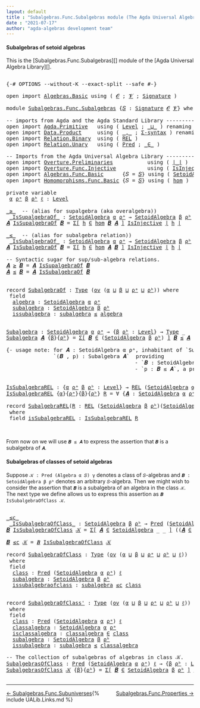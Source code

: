 ```yaml
---
layout: default
title : "Subalgebras.Func.Subalgebras module (The Agda Universal Algebra Library)"
date : "2021-07-17"
author: "agda-algebras development team"
---
```


#### <a id="subalgebras-of-setoidalgebras">Subalgebras of setoid algebras</a>

This is the [Subalgebras.Func.Subalgebras][] module of the [Agda Universal Algebra Library][].

<pre class="Agda">

<a id="359" class="Symbol">{-#</a> <a id="363" class="Keyword">OPTIONS</a> <a id="371" class="Pragma">--without-K</a> <a id="383" class="Pragma">--exact-split</a> <a id="397" class="Pragma">--safe</a> <a id="404" class="Symbol">#-}</a>

<a id="409" class="Keyword">open</a> <a id="414" class="Keyword">import</a> <a id="421" href="Algebras.Basic.html" class="Module">Algebras.Basic</a> <a id="436" class="Keyword">using</a> <a id="442" class="Symbol">(</a> <a id="444" href="Algebras.Basic.html#1130" class="Generalizable">𝓞</a> <a id="446" class="Symbol">;</a> <a id="448" href="Algebras.Basic.html#1132" class="Generalizable">𝓥</a> <a id="450" class="Symbol">;</a> <a id="452" href="Algebras.Basic.html#3858" class="Function">Signature</a> <a id="462" class="Symbol">)</a>

<a id="465" class="Keyword">module</a> <a id="472" href="Subalgebras.Func.Subalgebras.html" class="Module">Subalgebras.Func.Subalgebras</a> <a id="501" class="Symbol">{</a><a id="502" href="Subalgebras.Func.Subalgebras.html#502" class="Bound">𝑆</a> <a id="504" class="Symbol">:</a> <a id="506" href="Algebras.Basic.html#3858" class="Function">Signature</a> <a id="516" href="Algebras.Basic.html#1130" class="Generalizable">𝓞</a> <a id="518" href="Algebras.Basic.html#1132" class="Generalizable">𝓥</a><a id="519" class="Symbol">}</a> <a id="521" class="Keyword">where</a>

<a id="528" class="Comment">-- imports from Agda and the Agda Standard Library -------------------------------------------------</a>
<a id="629" class="Keyword">open</a> <a id="634" class="Keyword">import</a> <a id="641" href="Agda.Primitive.html" class="Module">Agda.Primitive</a>   <a id="658" class="Keyword">using</a> <a id="664" class="Symbol">(</a> <a id="666" href="Agda.Primitive.html#597" class="Postulate">Level</a> <a id="672" class="Symbol">;</a> <a id="674" href="Agda.Primitive.html#810" class="Primitive Operator">_⊔_</a> <a id="678" class="Symbol">)</a> <a id="680" class="Keyword">renaming</a> <a id="689" class="Symbol">(</a> <a id="691" href="Agda.Primitive.html#326" class="Primitive">Set</a> <a id="695" class="Symbol">to</a> <a id="698" class="Primitive">Type</a> <a id="703" class="Symbol">)</a>
<a id="705" class="Keyword">open</a> <a id="710" class="Keyword">import</a> <a id="717" href="Data.Product.html" class="Module">Data.Product</a>     <a id="734" class="Keyword">using</a> <a id="740" class="Symbol">(</a> <a id="742" href="Agda.Builtin.Sigma.html#236" class="InductiveConstructor Operator">_,_</a> <a id="746" class="Symbol">;</a> <a id="748" href="Data.Product.html#916" class="Function">Σ-syntax</a> <a id="757" class="Symbol">)</a> <a id="759" class="Keyword">renaming</a> <a id="768" class="Symbol">(</a> <a id="770" href="Data.Product.html#1167" class="Function Operator">_×_</a> <a id="774" class="Symbol">to</a> <a id="777" class="Function Operator">_∧_</a> <a id="781" class="Symbol">)</a>
<a id="783" class="Keyword">open</a> <a id="788" class="Keyword">import</a> <a id="795" href="Relation.Binary.html" class="Module">Relation.Binary</a>  <a id="812" class="Keyword">using</a> <a id="818" class="Symbol">(</a> <a id="820" href="Relation.Binary.Core.html#766" class="Function">REL</a> <a id="824" class="Symbol">)</a>
<a id="826" class="Keyword">open</a> <a id="831" class="Keyword">import</a> <a id="838" href="Relation.Unary.html" class="Module">Relation.Unary</a>   <a id="855" class="Keyword">using</a> <a id="861" class="Symbol">(</a> <a id="863" href="Relation.Unary.html#1101" class="Function">Pred</a> <a id="868" class="Symbol">;</a> <a id="870" href="Relation.Unary.html#1523" class="Function Operator">_∈_</a> <a id="874" class="Symbol">)</a>

<a id="877" class="Comment">-- Imports from the Agda Universal Algebra Library --------------------------------------------------</a>
<a id="979" class="Keyword">open</a> <a id="984" class="Keyword">import</a> <a id="991" href="Overture.Preliminaries.html" class="Module">Overture.Preliminaries</a>           <a id="1024" class="Keyword">using</a> <a id="1030" class="Symbol">(</a> <a id="1032" href="Overture.Preliminaries.html#4383" class="Function Operator">∣_∣</a> <a id="1036" class="Symbol">)</a>
<a id="1038" class="Keyword">open</a> <a id="1043" class="Keyword">import</a> <a id="1050" href="Overture.Func.Injective.html" class="Module">Overture.Func.Injective</a>          <a id="1083" class="Keyword">using</a> <a id="1089" class="Symbol">(</a> <a id="1091" href="Overture.Func.Injective.html#1904" class="Function">IsInjective</a> <a id="1103" class="Symbol">)</a>
<a id="1105" class="Keyword">open</a> <a id="1110" class="Keyword">import</a> <a id="1117" href="Algebras.Func.Basic.html" class="Module">Algebras.Func.Basic</a>      <a id="1142" class="Symbol">{</a><a id="1143" class="Argument">𝑆</a> <a id="1145" class="Symbol">=</a> <a id="1147" href="Subalgebras.Func.Subalgebras.html#502" class="Bound">𝑆</a><a id="1148" class="Symbol">}</a> <a id="1150" class="Keyword">using</a> <a id="1156" class="Symbol">(</a> <a id="1158" href="Algebras.Func.Basic.html#2875" class="Record">SetoidAlgebra</a> <a id="1172" class="Symbol">;</a> <a id="1174" href="Algebras.Func.Basic.html#1172" class="Function">ov</a> <a id="1177" class="Symbol">)</a>
<a id="1179" class="Keyword">open</a> <a id="1184" class="Keyword">import</a> <a id="1191" href="Homomorphisms.Func.Basic.html" class="Module">Homomorphisms.Func.Basic</a> <a id="1216" class="Symbol">{</a><a id="1217" class="Argument">𝑆</a> <a id="1219" class="Symbol">=</a> <a id="1221" href="Subalgebras.Func.Subalgebras.html#502" class="Bound">𝑆</a><a id="1222" class="Symbol">}</a> <a id="1224" class="Keyword">using</a> <a id="1230" class="Symbol">(</a> <a id="1232" href="Homomorphisms.Func.Basic.html#2125" class="Function">hom</a> <a id="1236" class="Symbol">)</a>

<a id="1239" class="Keyword">private</a> <a id="1247" class="Keyword">variable</a>
 <a id="1257" href="Subalgebras.Func.Subalgebras.html#1257" class="Generalizable">α</a> <a id="1259" href="Subalgebras.Func.Subalgebras.html#1259" class="Generalizable">ρᵃ</a> <a id="1262" href="Subalgebras.Func.Subalgebras.html#1262" class="Generalizable">β</a> <a id="1264" href="Subalgebras.Func.Subalgebras.html#1264" class="Generalizable">ρᵇ</a> <a id="1267" href="Subalgebras.Func.Subalgebras.html#1267" class="Generalizable">ℓ</a> <a id="1269" class="Symbol">:</a> <a id="1271" href="Agda.Primitive.html#597" class="Postulate">Level</a>

<a id="_≥_"></a><a id="1278" href="Subalgebras.Func.Subalgebras.html#1278" class="Function Operator">_≥_</a>  <a id="1283" class="Comment">-- (alias for supalgebra (aka overalgebra))</a>
 <a id="_IsSupalgebraOf_"></a><a id="1328" href="Subalgebras.Func.Subalgebras.html#1328" class="Function Operator">_IsSupalgebraOf_</a> <a id="1345" class="Symbol">:</a> <a id="1347" href="Algebras.Func.Basic.html#2875" class="Record">SetoidAlgebra</a> <a id="1361" href="Subalgebras.Func.Subalgebras.html#1257" class="Generalizable">α</a> <a id="1363" href="Subalgebras.Func.Subalgebras.html#1259" class="Generalizable">ρᵃ</a> <a id="1366" class="Symbol">→</a> <a id="1368" href="Algebras.Func.Basic.html#2875" class="Record">SetoidAlgebra</a> <a id="1382" href="Subalgebras.Func.Subalgebras.html#1262" class="Generalizable">β</a> <a id="1384" href="Subalgebras.Func.Subalgebras.html#1264" class="Generalizable">ρᵇ</a> <a id="1387" class="Symbol">→</a> <a id="1389" href="Subalgebras.Func.Subalgebras.html#698" class="Primitive">Type</a> <a id="1394" class="Symbol">_</a>
<a id="1396" href="Subalgebras.Func.Subalgebras.html#1396" class="Bound">𝑨</a> <a id="1398" href="Subalgebras.Func.Subalgebras.html#1328" class="Function Operator">IsSupalgebraOf</a> <a id="1413" href="Subalgebras.Func.Subalgebras.html#1413" class="Bound">𝑩</a> <a id="1415" class="Symbol">=</a> <a id="1417" href="Data.Product.html#916" class="Function">Σ[</a> <a id="1420" href="Subalgebras.Func.Subalgebras.html#1420" class="Bound">h</a> <a id="1422" href="Data.Product.html#916" class="Function">∈</a> <a id="1424" href="Homomorphisms.Func.Basic.html#2125" class="Function">hom</a> <a id="1428" href="Subalgebras.Func.Subalgebras.html#1413" class="Bound">𝑩</a> <a id="1430" href="Subalgebras.Func.Subalgebras.html#1396" class="Bound">𝑨</a> <a id="1432" href="Data.Product.html#916" class="Function">]</a> <a id="1434" href="Overture.Func.Injective.html#1904" class="Function">IsInjective</a> <a id="1446" href="Overture.Preliminaries.html#4383" class="Function Operator">∣</a> <a id="1448" href="Subalgebras.Func.Subalgebras.html#1420" class="Bound">h</a> <a id="1450" href="Overture.Preliminaries.html#4383" class="Function Operator">∣</a>

<a id="_≤_"></a><a id="1453" href="Subalgebras.Func.Subalgebras.html#1453" class="Function Operator">_≤_</a>  <a id="1458" class="Comment">-- (alias for subalgebra relation))</a>
 <a id="_IsSubalgebraOf_"></a><a id="1495" href="Subalgebras.Func.Subalgebras.html#1495" class="Function Operator">_IsSubalgebraOf_</a> <a id="1512" class="Symbol">:</a> <a id="1514" href="Algebras.Func.Basic.html#2875" class="Record">SetoidAlgebra</a> <a id="1528" href="Subalgebras.Func.Subalgebras.html#1257" class="Generalizable">α</a> <a id="1530" href="Subalgebras.Func.Subalgebras.html#1259" class="Generalizable">ρᵃ</a> <a id="1533" class="Symbol">→</a> <a id="1535" href="Algebras.Func.Basic.html#2875" class="Record">SetoidAlgebra</a> <a id="1549" href="Subalgebras.Func.Subalgebras.html#1262" class="Generalizable">β</a> <a id="1551" href="Subalgebras.Func.Subalgebras.html#1264" class="Generalizable">ρᵇ</a> <a id="1554" class="Symbol">→</a> <a id="1556" href="Subalgebras.Func.Subalgebras.html#698" class="Primitive">Type</a> <a id="1561" class="Symbol">_</a>
<a id="1563" href="Subalgebras.Func.Subalgebras.html#1563" class="Bound">𝑨</a> <a id="1565" href="Subalgebras.Func.Subalgebras.html#1495" class="Function Operator">IsSubalgebraOf</a> <a id="1580" href="Subalgebras.Func.Subalgebras.html#1580" class="Bound">𝑩</a> <a id="1582" class="Symbol">=</a> <a id="1584" href="Data.Product.html#916" class="Function">Σ[</a> <a id="1587" href="Subalgebras.Func.Subalgebras.html#1587" class="Bound">h</a> <a id="1589" href="Data.Product.html#916" class="Function">∈</a> <a id="1591" href="Homomorphisms.Func.Basic.html#2125" class="Function">hom</a> <a id="1595" href="Subalgebras.Func.Subalgebras.html#1563" class="Bound">𝑨</a> <a id="1597" href="Subalgebras.Func.Subalgebras.html#1580" class="Bound">𝑩</a> <a id="1599" href="Data.Product.html#916" class="Function">]</a> <a id="1601" href="Overture.Func.Injective.html#1904" class="Function">IsInjective</a> <a id="1613" href="Overture.Preliminaries.html#4383" class="Function Operator">∣</a> <a id="1615" href="Subalgebras.Func.Subalgebras.html#1587" class="Bound">h</a> <a id="1617" href="Overture.Preliminaries.html#4383" class="Function Operator">∣</a>

<a id="1620" class="Comment">-- Syntactic sugar for sup/sub-algebra relations.</a>
<a id="1670" href="Subalgebras.Func.Subalgebras.html#1670" class="Bound">𝑨</a> <a id="1672" href="Subalgebras.Func.Subalgebras.html#1278" class="Function Operator">≥</a> <a id="1674" href="Subalgebras.Func.Subalgebras.html#1674" class="Bound">𝑩</a> <a id="1676" class="Symbol">=</a> <a id="1678" href="Subalgebras.Func.Subalgebras.html#1670" class="Bound">𝑨</a> <a id="1680" href="Subalgebras.Func.Subalgebras.html#1328" class="Function Operator">IsSupalgebraOf</a> <a id="1695" href="Subalgebras.Func.Subalgebras.html#1674" class="Bound">𝑩</a>
<a id="1697" href="Subalgebras.Func.Subalgebras.html#1697" class="Bound">𝑨</a> <a id="1699" href="Subalgebras.Func.Subalgebras.html#1453" class="Function Operator">≤</a> <a id="1701" href="Subalgebras.Func.Subalgebras.html#1701" class="Bound">𝑩</a> <a id="1703" class="Symbol">=</a> <a id="1705" href="Subalgebras.Func.Subalgebras.html#1697" class="Bound">𝑨</a> <a id="1707" href="Subalgebras.Func.Subalgebras.html#1495" class="Function Operator">IsSubalgebraOf</a> <a id="1722" href="Subalgebras.Func.Subalgebras.html#1701" class="Bound">𝑩</a>


<a id="1726" class="Keyword">record</a> <a id="SubalgebraOf"></a><a id="1733" href="Subalgebras.Func.Subalgebras.html#1733" class="Record">SubalgebraOf</a> <a id="1746" class="Symbol">:</a> <a id="1748" href="Subalgebras.Func.Subalgebras.html#698" class="Primitive">Type</a> <a id="1753" class="Symbol">(</a><a id="1754" href="Algebras.Func.Basic.html#1172" class="Function">ov</a> <a id="1757" class="Symbol">(</a><a id="1758" href="Subalgebras.Func.Subalgebras.html#1758" class="Bound">α</a> <a id="1760" href="Agda.Primitive.html#810" class="Primitive Operator">⊔</a> <a id="1762" href="Subalgebras.Func.Subalgebras.html#1762" class="Bound">β</a> <a id="1764" href="Agda.Primitive.html#810" class="Primitive Operator">⊔</a> <a id="1766" href="Subalgebras.Func.Subalgebras.html#1766" class="Bound">ρᵃ</a> <a id="1769" href="Agda.Primitive.html#810" class="Primitive Operator">⊔</a> <a id="1771" href="Subalgebras.Func.Subalgebras.html#1771" class="Bound">ρᵇ</a><a id="1773" class="Symbol">))</a> <a id="1776" class="Keyword">where</a>
 <a id="1783" class="Keyword">field</a>
  <a id="SubalgebraOf.algebra"></a><a id="1791" href="Subalgebras.Func.Subalgebras.html#1791" class="Field">algebra</a> <a id="1799" class="Symbol">:</a> <a id="1801" href="Algebras.Func.Basic.html#2875" class="Record">SetoidAlgebra</a> <a id="1815" href="Subalgebras.Func.Subalgebras.html#1758" class="Bound">α</a> <a id="1817" href="Subalgebras.Func.Subalgebras.html#1766" class="Bound">ρᵃ</a>
  <a id="SubalgebraOf.subalgebra"></a><a id="1822" href="Subalgebras.Func.Subalgebras.html#1822" class="Field">subalgebra</a> <a id="1833" class="Symbol">:</a> <a id="1835" href="Algebras.Func.Basic.html#2875" class="Record">SetoidAlgebra</a> <a id="1849" href="Subalgebras.Func.Subalgebras.html#1762" class="Bound">β</a> <a id="1851" href="Subalgebras.Func.Subalgebras.html#1771" class="Bound">ρᵇ</a>
  <a id="SubalgebraOf.issubalgebra"></a><a id="1856" href="Subalgebras.Func.Subalgebras.html#1856" class="Field">issubalgebra</a> <a id="1869" class="Symbol">:</a> <a id="1871" href="Subalgebras.Func.Subalgebras.html#1822" class="Field">subalgebra</a> <a id="1882" href="Subalgebras.Func.Subalgebras.html#1453" class="Function Operator">≤</a> <a id="1884" href="Subalgebras.Func.Subalgebras.html#1791" class="Field">algebra</a>


<a id="Subalgebra"></a><a id="1894" href="Subalgebras.Func.Subalgebras.html#1894" class="Function">Subalgebra</a> <a id="1905" class="Symbol">:</a> <a id="1907" href="Algebras.Func.Basic.html#2875" class="Record">SetoidAlgebra</a> <a id="1921" href="Subalgebras.Func.Subalgebras.html#1257" class="Generalizable">α</a> <a id="1923" href="Subalgebras.Func.Subalgebras.html#1259" class="Generalizable">ρᵃ</a> <a id="1926" class="Symbol">→</a> <a id="1928" class="Symbol">{</a><a id="1929" href="Subalgebras.Func.Subalgebras.html#1929" class="Bound">β</a> <a id="1931" href="Subalgebras.Func.Subalgebras.html#1931" class="Bound">ρᵇ</a> <a id="1934" class="Symbol">:</a> <a id="1936" href="Agda.Primitive.html#597" class="Postulate">Level</a><a id="1941" class="Symbol">}</a> <a id="1943" class="Symbol">→</a> <a id="1945" href="Subalgebras.Func.Subalgebras.html#698" class="Primitive">Type</a> <a id="1950" class="Symbol">_</a>
<a id="1952" href="Subalgebras.Func.Subalgebras.html#1894" class="Function">Subalgebra</a> <a id="1963" href="Subalgebras.Func.Subalgebras.html#1963" class="Bound">𝑨</a> <a id="1965" class="Symbol">{</a><a id="1966" href="Subalgebras.Func.Subalgebras.html#1966" class="Bound">β</a><a id="1967" class="Symbol">}{</a><a id="1969" href="Subalgebras.Func.Subalgebras.html#1969" class="Bound">ρᵇ</a><a id="1971" class="Symbol">}</a> <a id="1973" class="Symbol">=</a> <a id="1975" href="Data.Product.html#916" class="Function">Σ[</a> <a id="1978" href="Subalgebras.Func.Subalgebras.html#1978" class="Bound">𝑩</a> <a id="1980" href="Data.Product.html#916" class="Function">∈</a> <a id="1982" class="Symbol">(</a><a id="1983" href="Algebras.Func.Basic.html#2875" class="Record">SetoidAlgebra</a> <a id="1997" href="Subalgebras.Func.Subalgebras.html#1966" class="Bound">β</a> <a id="1999" href="Subalgebras.Func.Subalgebras.html#1969" class="Bound">ρᵇ</a><a id="2001" class="Symbol">)</a> <a id="2003" href="Data.Product.html#916" class="Function">]</a> <a id="2005" href="Subalgebras.Func.Subalgebras.html#1978" class="Bound">𝑩</a> <a id="2007" href="Subalgebras.Func.Subalgebras.html#1453" class="Function Operator">≤</a> <a id="2009" href="Subalgebras.Func.Subalgebras.html#1963" class="Bound">𝑨</a>

<a id="2012" class="Comment">{- usage note: for 𝑨 : SetoidAlgebra α ρᵃ, inhabitant of `Subalgebra 𝑨` is a pair
               `(𝑩 , p) : Subalgebra 𝑨`  providing
                                         - `𝑩 : SetoidAlgebra β ρᵇ` and
                                         - `p : 𝑩 ≤ 𝑨`, a proof that 𝑩 is a subalgebra of 𝐴. -}</a>


<a id="IsSubalgebraREL"></a><a id="2315" href="Subalgebras.Func.Subalgebras.html#2315" class="Function">IsSubalgebraREL</a> <a id="2331" class="Symbol">:</a> <a id="2333" class="Symbol">{</a><a id="2334" href="Subalgebras.Func.Subalgebras.html#2334" class="Bound">α</a> <a id="2336" href="Subalgebras.Func.Subalgebras.html#2336" class="Bound">ρᵃ</a> <a id="2339" href="Subalgebras.Func.Subalgebras.html#2339" class="Bound">β</a> <a id="2341" href="Subalgebras.Func.Subalgebras.html#2341" class="Bound">ρᵇ</a> <a id="2344" class="Symbol">:</a> <a id="2346" href="Agda.Primitive.html#597" class="Postulate">Level</a><a id="2351" class="Symbol">}</a> <a id="2353" class="Symbol">→</a> <a id="2355" href="Relation.Binary.Core.html#766" class="Function">REL</a> <a id="2359" class="Symbol">(</a><a id="2360" href="Algebras.Func.Basic.html#2875" class="Record">SetoidAlgebra</a> <a id="2374" href="Subalgebras.Func.Subalgebras.html#2334" class="Bound">α</a> <a id="2376" href="Subalgebras.Func.Subalgebras.html#2336" class="Bound">ρᵃ</a><a id="2378" class="Symbol">)(</a><a id="2380" href="Algebras.Func.Basic.html#2875" class="Record">SetoidAlgebra</a> <a id="2394" href="Subalgebras.Func.Subalgebras.html#2339" class="Bound">β</a> <a id="2396" href="Subalgebras.Func.Subalgebras.html#2341" class="Bound">ρᵇ</a><a id="2398" class="Symbol">)</a> <a id="2400" href="Subalgebras.Func.Subalgebras.html#1267" class="Generalizable">ℓ</a> <a id="2402" class="Symbol">→</a> <a id="2404" href="Subalgebras.Func.Subalgebras.html#698" class="Primitive">Type</a> <a id="2409" class="Symbol">_</a>
<a id="2411" href="Subalgebras.Func.Subalgebras.html#2315" class="Function">IsSubalgebraREL</a> <a id="2427" class="Symbol">{</a><a id="2428" href="Subalgebras.Func.Subalgebras.html#2428" class="Bound">α</a><a id="2429" class="Symbol">}{</a><a id="2431" href="Subalgebras.Func.Subalgebras.html#2431" class="Bound">ρᵃ</a><a id="2433" class="Symbol">}{</a><a id="2435" href="Subalgebras.Func.Subalgebras.html#2435" class="Bound">β</a><a id="2436" class="Symbol">}{</a><a id="2438" href="Subalgebras.Func.Subalgebras.html#2438" class="Bound">ρᵇ</a><a id="2440" class="Symbol">}</a> <a id="2442" href="Subalgebras.Func.Subalgebras.html#2442" class="Bound">R</a> <a id="2444" class="Symbol">=</a> <a id="2446" class="Symbol">∀</a> <a id="2448" class="Symbol">{</a><a id="2449" href="Subalgebras.Func.Subalgebras.html#2449" class="Bound">𝑨</a> <a id="2451" class="Symbol">:</a> <a id="2453" href="Algebras.Func.Basic.html#2875" class="Record">SetoidAlgebra</a> <a id="2467" href="Subalgebras.Func.Subalgebras.html#2428" class="Bound">α</a> <a id="2469" href="Subalgebras.Func.Subalgebras.html#2431" class="Bound">ρᵃ</a><a id="2471" class="Symbol">}{</a><a id="2473" href="Subalgebras.Func.Subalgebras.html#2473" class="Bound">𝑩</a> <a id="2475" class="Symbol">:</a> <a id="2477" href="Algebras.Func.Basic.html#2875" class="Record">SetoidAlgebra</a> <a id="2491" href="Subalgebras.Func.Subalgebras.html#2435" class="Bound">β</a> <a id="2493" href="Subalgebras.Func.Subalgebras.html#2438" class="Bound">ρᵇ</a><a id="2495" class="Symbol">}</a> <a id="2497" class="Symbol">→</a> <a id="2499" href="Subalgebras.Func.Subalgebras.html#2449" class="Bound">𝑨</a> <a id="2501" href="Subalgebras.Func.Subalgebras.html#1453" class="Function Operator">≤</a> <a id="2503" href="Subalgebras.Func.Subalgebras.html#2473" class="Bound">𝑩</a>

<a id="2506" class="Keyword">record</a> <a id="SubalgebraREL"></a><a id="2513" href="Subalgebras.Func.Subalgebras.html#2513" class="Record">SubalgebraREL</a><a id="2526" class="Symbol">(</a><a id="2527" href="Subalgebras.Func.Subalgebras.html#2527" class="Bound">R</a> <a id="2529" class="Symbol">:</a> <a id="2531" href="Relation.Binary.Core.html#766" class="Function">REL</a> <a id="2535" class="Symbol">(</a><a id="2536" href="Algebras.Func.Basic.html#2875" class="Record">SetoidAlgebra</a> <a id="2550" href="Subalgebras.Func.Subalgebras.html#1262" class="Generalizable">β</a> <a id="2552" href="Subalgebras.Func.Subalgebras.html#1264" class="Generalizable">ρᵇ</a><a id="2554" class="Symbol">)(</a><a id="2556" href="Algebras.Func.Basic.html#2875" class="Record">SetoidAlgebra</a> <a id="2570" href="Subalgebras.Func.Subalgebras.html#1257" class="Generalizable">α</a> <a id="2572" href="Subalgebras.Func.Subalgebras.html#1259" class="Generalizable">ρᵃ</a><a id="2574" class="Symbol">)</a> <a id="2576" href="Subalgebras.Func.Subalgebras.html#1267" class="Generalizable">ℓ</a><a id="2577" class="Symbol">)</a> <a id="2579" class="Symbol">:</a> <a id="2581" href="Subalgebras.Func.Subalgebras.html#698" class="Primitive">Type</a> <a id="2586" class="Symbol">(</a><a id="2587" href="Algebras.Func.Basic.html#1172" class="Function">ov</a> <a id="2590" class="Symbol">(</a><a id="2591" href="Subalgebras.Func.Subalgebras.html#2570" class="Bound">α</a> <a id="2593" href="Agda.Primitive.html#810" class="Primitive Operator">⊔</a> <a id="2595" href="Subalgebras.Func.Subalgebras.html#2550" class="Bound">β</a> <a id="2597" href="Agda.Primitive.html#810" class="Primitive Operator">⊔</a> <a id="2599" href="Subalgebras.Func.Subalgebras.html#2552" class="Bound">ρᵇ</a> <a id="2602" href="Agda.Primitive.html#810" class="Primitive Operator">⊔</a> <a id="2604" href="Subalgebras.Func.Subalgebras.html#2576" class="Bound">ℓ</a><a id="2605" class="Symbol">))</a>
 <a id="2609" class="Keyword">where</a>
 <a id="2616" class="Keyword">field</a> <a id="SubalgebraREL.isSubalgebraREL"></a><a id="2622" href="Subalgebras.Func.Subalgebras.html#2622" class="Field">isSubalgebraREL</a> <a id="2638" class="Symbol">:</a> <a id="2640" href="Subalgebras.Func.Subalgebras.html#2315" class="Function">IsSubalgebraREL</a> <a id="2656" href="Subalgebras.Func.Subalgebras.html#2527" class="Bound">R</a>


</pre>

From now on we will use `𝑩 ≤ 𝑨` to express the assertion that `𝑩` is a subalgebra of `𝑨`.


#### <a id="subalgebras-of-classes-of-algebras">Subalgebras of classes of setoid algebras</a>

Suppose `𝒦 : Pred (Algebra α 𝑆) γ` denotes a class of `𝑆`-algebras and `𝑩 : SetoidAlgebra β ρᵇ` denotes an arbitrary `𝑆`-algebra. Then we might wish to consider the assertion that `𝑩` is a subalgebra of an algebra in the class `𝒦`.  The next type we define allows us to express this assertion as `𝑩 IsSubalgebraOfClass 𝒦`.

<pre class="Agda">

<a id="_≤c_"></a><a id="3197" href="Subalgebras.Func.Subalgebras.html#3197" class="Function Operator">_≤c_</a>
 <a id="_IsSubalgebraOfClass_"></a><a id="3203" href="Subalgebras.Func.Subalgebras.html#3203" class="Function Operator">_IsSubalgebraOfClass_</a> <a id="3225" class="Symbol">:</a> <a id="3227" href="Algebras.Func.Basic.html#2875" class="Record">SetoidAlgebra</a> <a id="3241" href="Subalgebras.Func.Subalgebras.html#1262" class="Generalizable">β</a> <a id="3243" href="Subalgebras.Func.Subalgebras.html#1264" class="Generalizable">ρᵇ</a> <a id="3246" class="Symbol">→</a> <a id="3248" href="Relation.Unary.html#1101" class="Function">Pred</a> <a id="3253" class="Symbol">(</a><a id="3254" href="Algebras.Func.Basic.html#2875" class="Record">SetoidAlgebra</a> <a id="3268" href="Subalgebras.Func.Subalgebras.html#1257" class="Generalizable">α</a> <a id="3270" href="Subalgebras.Func.Subalgebras.html#1259" class="Generalizable">ρᵃ</a><a id="3272" class="Symbol">)</a> <a id="3274" href="Subalgebras.Func.Subalgebras.html#1267" class="Generalizable">ℓ</a> <a id="3276" class="Symbol">→</a> <a id="3278" href="Subalgebras.Func.Subalgebras.html#698" class="Primitive">Type</a> <a id="3283" class="Symbol">_</a>
<a id="3285" href="Subalgebras.Func.Subalgebras.html#3285" class="Bound">𝑩</a> <a id="3287" href="Subalgebras.Func.Subalgebras.html#3203" class="Function Operator">IsSubalgebraOfClass</a> <a id="3307" href="Subalgebras.Func.Subalgebras.html#3307" class="Bound">𝒦</a> <a id="3309" class="Symbol">=</a> <a id="3311" href="Data.Product.html#916" class="Function">Σ[</a> <a id="3314" href="Subalgebras.Func.Subalgebras.html#3314" class="Bound">𝑨</a> <a id="3316" href="Data.Product.html#916" class="Function">∈</a> <a id="3318" href="Algebras.Func.Basic.html#2875" class="Record">SetoidAlgebra</a> <a id="3332" class="Symbol">_</a> <a id="3334" class="Symbol">_</a> <a id="3336" href="Data.Product.html#916" class="Function">]</a> <a id="3338" class="Symbol">((</a><a id="3340" href="Subalgebras.Func.Subalgebras.html#3314" class="Bound">𝑨</a> <a id="3342" href="Relation.Unary.html#1523" class="Function Operator">∈</a> <a id="3344" href="Subalgebras.Func.Subalgebras.html#3307" class="Bound">𝒦</a><a id="3345" class="Symbol">)</a> <a id="3347" href="Subalgebras.Func.Subalgebras.html#777" class="Function Operator">∧</a> <a id="3349" class="Symbol">(</a><a id="3350" href="Subalgebras.Func.Subalgebras.html#3285" class="Bound">𝑩</a> <a id="3352" href="Subalgebras.Func.Subalgebras.html#1453" class="Function Operator">≤</a> <a id="3354" href="Subalgebras.Func.Subalgebras.html#3314" class="Bound">𝑨</a><a id="3355" class="Symbol">))</a>

<a id="3359" href="Subalgebras.Func.Subalgebras.html#3359" class="Bound">𝑩</a> <a id="3361" href="Subalgebras.Func.Subalgebras.html#3197" class="Function Operator">≤c</a> <a id="3364" href="Subalgebras.Func.Subalgebras.html#3364" class="Bound">𝒦</a> <a id="3366" class="Symbol">=</a> <a id="3368" href="Subalgebras.Func.Subalgebras.html#3359" class="Bound">𝑩</a> <a id="3370" href="Subalgebras.Func.Subalgebras.html#3203" class="Function Operator">IsSubalgebraOfClass</a> <a id="3390" href="Subalgebras.Func.Subalgebras.html#3364" class="Bound">𝒦</a>

<a id="3393" class="Keyword">record</a> <a id="SubalgebraOfClass"></a><a id="3400" href="Subalgebras.Func.Subalgebras.html#3400" class="Record">SubalgebraOfClass</a> <a id="3418" class="Symbol">:</a> <a id="3420" href="Subalgebras.Func.Subalgebras.html#698" class="Primitive">Type</a> <a id="3425" class="Symbol">(</a><a id="3426" href="Algebras.Func.Basic.html#1172" class="Function">ov</a> <a id="3429" class="Symbol">(</a><a id="3430" href="Subalgebras.Func.Subalgebras.html#3430" class="Bound">α</a> <a id="3432" href="Agda.Primitive.html#810" class="Primitive Operator">⊔</a> <a id="3434" href="Subalgebras.Func.Subalgebras.html#3434" class="Bound">β</a> <a id="3436" href="Agda.Primitive.html#810" class="Primitive Operator">⊔</a> <a id="3438" href="Subalgebras.Func.Subalgebras.html#3438" class="Bound">ρᵃ</a> <a id="3441" href="Agda.Primitive.html#810" class="Primitive Operator">⊔</a> <a id="3443" href="Subalgebras.Func.Subalgebras.html#3443" class="Bound">ρᵇ</a> <a id="3446" href="Agda.Primitive.html#810" class="Primitive Operator">⊔</a> <a id="3448" href="Subalgebras.Func.Subalgebras.html#3448" class="Bound">ℓ</a><a id="3449" class="Symbol">))</a>
 <a id="3453" class="Keyword">where</a>
 <a id="3460" class="Keyword">field</a>
  <a id="SubalgebraOfClass.class"></a><a id="3468" href="Subalgebras.Func.Subalgebras.html#3468" class="Field">class</a> <a id="3474" class="Symbol">:</a> <a id="3476" href="Relation.Unary.html#1101" class="Function">Pred</a> <a id="3481" class="Symbol">(</a><a id="3482" href="Algebras.Func.Basic.html#2875" class="Record">SetoidAlgebra</a> <a id="3496" href="Subalgebras.Func.Subalgebras.html#3430" class="Bound">α</a> <a id="3498" href="Subalgebras.Func.Subalgebras.html#3438" class="Bound">ρᵃ</a><a id="3500" class="Symbol">)</a> <a id="3502" href="Subalgebras.Func.Subalgebras.html#3448" class="Bound">ℓ</a>
  <a id="SubalgebraOfClass.subalgebra"></a><a id="3506" href="Subalgebras.Func.Subalgebras.html#3506" class="Field">subalgebra</a> <a id="3517" class="Symbol">:</a> <a id="3519" href="Algebras.Func.Basic.html#2875" class="Record">SetoidAlgebra</a> <a id="3533" href="Subalgebras.Func.Subalgebras.html#3434" class="Bound">β</a> <a id="3535" href="Subalgebras.Func.Subalgebras.html#3443" class="Bound">ρᵇ</a>
  <a id="SubalgebraOfClass.issubalgebraofclass"></a><a id="3540" href="Subalgebras.Func.Subalgebras.html#3540" class="Field">issubalgebraofclass</a> <a id="3560" class="Symbol">:</a> <a id="3562" href="Subalgebras.Func.Subalgebras.html#3506" class="Field">subalgebra</a> <a id="3573" href="Subalgebras.Func.Subalgebras.html#3197" class="Function Operator">≤c</a> <a id="3576" href="Subalgebras.Func.Subalgebras.html#3468" class="Field">class</a>


<a id="3584" class="Keyword">record</a> <a id="SubalgebraOfClass&#39;"></a><a id="3591" href="Subalgebras.Func.Subalgebras.html#3591" class="Record">SubalgebraOfClass&#39;</a> <a id="3610" class="Symbol">:</a> <a id="3612" href="Subalgebras.Func.Subalgebras.html#698" class="Primitive">Type</a> <a id="3617" class="Symbol">(</a><a id="3618" href="Algebras.Func.Basic.html#1172" class="Function">ov</a> <a id="3621" class="Symbol">(</a><a id="3622" href="Subalgebras.Func.Subalgebras.html#3622" class="Bound">α</a> <a id="3624" href="Agda.Primitive.html#810" class="Primitive Operator">⊔</a> <a id="3626" href="Subalgebras.Func.Subalgebras.html#3626" class="Bound">β</a> <a id="3628" href="Agda.Primitive.html#810" class="Primitive Operator">⊔</a> <a id="3630" href="Subalgebras.Func.Subalgebras.html#3630" class="Bound">ρᵃ</a> <a id="3633" href="Agda.Primitive.html#810" class="Primitive Operator">⊔</a> <a id="3635" href="Subalgebras.Func.Subalgebras.html#3635" class="Bound">ρᵇ</a> <a id="3638" href="Agda.Primitive.html#810" class="Primitive Operator">⊔</a> <a id="3640" href="Subalgebras.Func.Subalgebras.html#3640" class="Bound">ℓ</a><a id="3641" class="Symbol">))</a>
 <a id="3645" class="Keyword">where</a>
 <a id="3652" class="Keyword">field</a>
  <a id="SubalgebraOfClass&#39;.class"></a><a id="3660" href="Subalgebras.Func.Subalgebras.html#3660" class="Field">class</a> <a id="3666" class="Symbol">:</a> <a id="3668" href="Relation.Unary.html#1101" class="Function">Pred</a> <a id="3673" class="Symbol">(</a><a id="3674" href="Algebras.Func.Basic.html#2875" class="Record">SetoidAlgebra</a> <a id="3688" href="Subalgebras.Func.Subalgebras.html#3622" class="Bound">α</a> <a id="3690" href="Subalgebras.Func.Subalgebras.html#3630" class="Bound">ρᵃ</a><a id="3692" class="Symbol">)</a> <a id="3694" href="Subalgebras.Func.Subalgebras.html#3640" class="Bound">ℓ</a>
  <a id="SubalgebraOfClass&#39;.classalgebra"></a><a id="3698" href="Subalgebras.Func.Subalgebras.html#3698" class="Field">classalgebra</a> <a id="3711" class="Symbol">:</a> <a id="3713" href="Algebras.Func.Basic.html#2875" class="Record">SetoidAlgebra</a> <a id="3727" href="Subalgebras.Func.Subalgebras.html#3622" class="Bound">α</a> <a id="3729" href="Subalgebras.Func.Subalgebras.html#3630" class="Bound">ρᵃ</a>
  <a id="SubalgebraOfClass&#39;.isclassalgebra"></a><a id="3734" href="Subalgebras.Func.Subalgebras.html#3734" class="Field">isclassalgebra</a> <a id="3749" class="Symbol">:</a> <a id="3751" href="Subalgebras.Func.Subalgebras.html#3698" class="Field">classalgebra</a> <a id="3764" href="Relation.Unary.html#1523" class="Function Operator">∈</a> <a id="3766" href="Subalgebras.Func.Subalgebras.html#3660" class="Field">class</a>
  <a id="SubalgebraOfClass&#39;.subalgebra"></a><a id="3774" href="Subalgebras.Func.Subalgebras.html#3774" class="Field">subalgebra</a> <a id="3785" class="Symbol">:</a> <a id="3787" href="Algebras.Func.Basic.html#2875" class="Record">SetoidAlgebra</a> <a id="3801" href="Subalgebras.Func.Subalgebras.html#3626" class="Bound">β</a> <a id="3803" href="Subalgebras.Func.Subalgebras.html#3635" class="Bound">ρᵇ</a>
  <a id="SubalgebraOfClass&#39;.issubalgebra"></a><a id="3808" href="Subalgebras.Func.Subalgebras.html#3808" class="Field">issubalgebra</a> <a id="3821" class="Symbol">:</a> <a id="3823" href="Subalgebras.Func.Subalgebras.html#3774" class="Field">subalgebra</a> <a id="3834" href="Subalgebras.Func.Subalgebras.html#1453" class="Function Operator">≤</a> <a id="3836" href="Subalgebras.Func.Subalgebras.html#3698" class="Field">classalgebra</a>

<a id="3850" class="Comment">-- The collection of subalgebras of algebras in class 𝒦.</a>
<a id="SubalgebrasOfClass"></a><a id="3907" href="Subalgebras.Func.Subalgebras.html#3907" class="Function">SubalgebrasOfClass</a> <a id="3926" class="Symbol">:</a> <a id="3928" href="Relation.Unary.html#1101" class="Function">Pred</a> <a id="3933" class="Symbol">(</a><a id="3934" href="Algebras.Func.Basic.html#2875" class="Record">SetoidAlgebra</a> <a id="3948" href="Subalgebras.Func.Subalgebras.html#1257" class="Generalizable">α</a> <a id="3950" href="Subalgebras.Func.Subalgebras.html#1259" class="Generalizable">ρᵃ</a><a id="3952" class="Symbol">)</a> <a id="3954" href="Subalgebras.Func.Subalgebras.html#1267" class="Generalizable">ℓ</a> <a id="3956" class="Symbol">→</a> <a id="3958" class="Symbol">{</a><a id="3959" href="Subalgebras.Func.Subalgebras.html#3959" class="Bound">β</a> <a id="3961" href="Subalgebras.Func.Subalgebras.html#3961" class="Bound">ρᵇ</a> <a id="3964" class="Symbol">:</a> <a id="3966" href="Agda.Primitive.html#597" class="Postulate">Level</a><a id="3971" class="Symbol">}</a> <a id="3973" class="Symbol">→</a> <a id="3975" href="Subalgebras.Func.Subalgebras.html#698" class="Primitive">Type</a> <a id="3980" class="Symbol">_</a>
<a id="3982" href="Subalgebras.Func.Subalgebras.html#3907" class="Function">SubalgebrasOfClass</a> <a id="4001" href="Subalgebras.Func.Subalgebras.html#4001" class="Bound">𝒦</a> <a id="4003" class="Symbol">{</a><a id="4004" href="Subalgebras.Func.Subalgebras.html#4004" class="Bound">β</a><a id="4005" class="Symbol">}{</a><a id="4007" href="Subalgebras.Func.Subalgebras.html#4007" class="Bound">ρᵇ</a><a id="4009" class="Symbol">}</a> <a id="4011" class="Symbol">=</a> <a id="4013" href="Data.Product.html#916" class="Function">Σ[</a> <a id="4016" href="Subalgebras.Func.Subalgebras.html#4016" class="Bound">𝑩</a> <a id="4018" href="Data.Product.html#916" class="Function">∈</a> <a id="4020" href="Algebras.Func.Basic.html#2875" class="Record">SetoidAlgebra</a> <a id="4034" href="Subalgebras.Func.Subalgebras.html#4004" class="Bound">β</a> <a id="4036" href="Subalgebras.Func.Subalgebras.html#4007" class="Bound">ρᵇ</a> <a id="4039" href="Data.Product.html#916" class="Function">]</a> <a id="4041" href="Subalgebras.Func.Subalgebras.html#4016" class="Bound">𝑩</a> <a id="4043" href="Subalgebras.Func.Subalgebras.html#3197" class="Function Operator">≤c</a> <a id="4046" href="Subalgebras.Func.Subalgebras.html#4001" class="Bound">𝒦</a>

</pre>

---------------------------------

<span style="float:left;">[← Subalgebras.Func.Subuniverses](Subalgebras.Func.Subuniverses.html)</span>
<span style="float:right;">[Subalgebras.Func.Properties →](Subalgebras.Func.Properties.html)</span>

{% include UALib.Links.md %}
